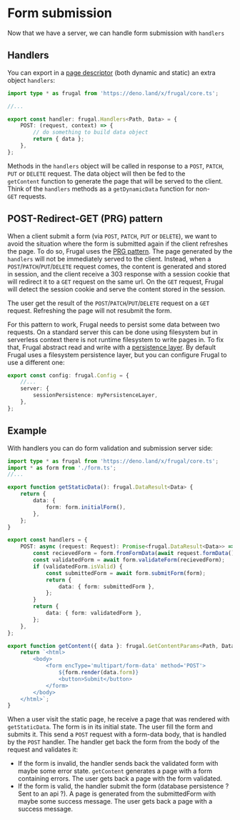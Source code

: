# Form submission

Now that we have a server, we can handle form submission with `handlers`

## Handlers

You can export in a [page descriptor](/docs/api/01-page-descriptor) (both dynamic and static) an extra object `handlers`:

```ts
import type * as frugal from 'https://deno.land/x/frugal/core.ts';

//...

export const handler: frugal.Handlers<Path, Data> = {
    POST: (request, context) => {
        // do something to build data object
        return { data };
    },
};
```

Methods in the `handlers` object will be called in response to a `POST`, `PATCH`, `PUT` or `DELETE` request. The data object will then be fed to the `getContent` function to generate the page that will be served to the client. Think of the `handlers` methods as a `getDynamicData` function for non-`GET` requests.

## POST-Redirect-GET (PRG) pattern

When a client submit a form (via `POST`, `PATCH`, `PUT` or `DELETE`), we want to avoid the situation where the form is submitted again if the client refreshes the page. To do so, Frugal uses the [PRG pattern](https://en.wikipedia.org/wiki/Post/Redirect/Get). The page generated by the `handlers` will not be immediately served to the client. Instead, when a `POST`/`PATCH`/`PUT`/`DELETE` request comes, the content is generated and stored in session, and the client receive a 303 response with a session cookie that will redirect it to a `GET` request on the same url. On the `GET` request, Frugal will detect the session cookie and serve the content stored in the session.

The user get the result of the `POST`/`PATCH`/`PUT`/`DELETE` request on a `GET` request. Refreshing the page will not resubmit the form.

For this pattern to work, Frugal needs to persist some data between two requests. On a standard server this can be done using filesystem but in serverless context there is not runtime filesystem to write pages in. To fix that, Frugal abstract read and write with a [persistence layer](/docs/api/04-persistence). By default Frugal uses a filesystem persistence layer, but you can configure Frugal to use a different one:

```ts
export const config: frugal.Config = {
    //...
    server: {
        sessionPersistence: myPersistenceLayer,
    },
};
```

## Example

With handlers you can do form validation and submission server side:

```ts
import type * as frugal from 'https://deno.land/x/frugal/core.ts';
import * as form from './form.ts';
//...

export function getStaticData(): frugal.DataResult<Data> {
    return {
        data: {
            form: form.initialForm(),
        },
    };
}

export const handlers = {
    POST: async (request: Request): Promise<frugal.DataResult<Data>> => {
        const recievedForm = form.fromFormData(await request.formData());
        const validatedForm = await form.validateForm(recievedForm);
        if (validatedForm.isValid) {
            const submittedForm = await form.submitForm(form);
            return {
                data: { form: submittedForm },
            };
        }
        return {
            data: { form: validatedForm },
        };
    },
};

export function getContent({ data }: frugal.GetContentParams<Path, Data>) {
    return `<html>
        <body>
            <form encType='multipart/form-data' method='POST'>
                ${form.render(data.form)}
                <button>Submit</button>
            </form>
        </body>
    </html>`;
}
```

When a user visit the static page, he receive a page that was rendered with `getStaticData`. The form is in its initial state. The user fill the form and submits it. This send a `POST` request with a form-data body, that is handled by the `POST` handler. The handler get back the form from the body of the request and validates it:

- If the form is invalid, the handler sends back the validated form with maybe some error state. `getContent` generates a page with a form containing errors. The user gets back a page with the form validated.
- If the form is valid, the handler submit the form (database persistence ? Sent to an api ?). A page is generated from the submittedForm with maybe some success message. The user gets back a page with a success message.
